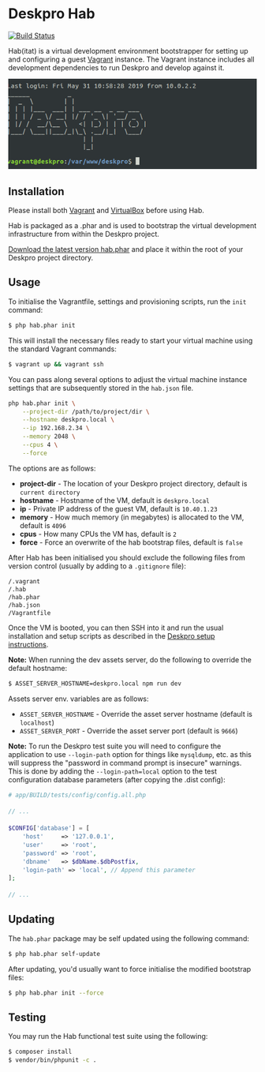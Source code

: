 Deskpro Hab
===========

[![Build Status](https://travis-ci.org/AshleyDawson/deskpro-hab.svg?branch=master)](https://travis-ci.org/AshleyDawson/deskpro-hab)

Hab(itat) is a virtual development environment bootstrapper for setting up and configuring a guest [Vagrant](https://www.vagrantup.com/) instance. The Vagrant instance includes all
development dependencies to run Deskpro and develop against it.

![Deskpro Hab VM SSH Screenshot](https://github.com/AshleyDawson/deskpro-hab/raw/master/src/Resources/img/deskpro-hab-vm-screenshot.png)

Installation
------------

Please install both [Vagrant](https://www.vagrantup.com/downloads.html) and [VirtualBox](https://www.virtualbox.org/wiki/Downloads) before using Hab.

Hab is packaged as a .phar and is used to bootstrap the virtual development infrastructure from within the Deskpro project.

[Download the latest version hab.phar](https://github.com/AshleyDawson/deskpro-hab/releases) and place it within the root of your Deskpro project directory.

Usage
-----

To initialise the Vagrantfile, settings and provisioning scripts, run the `init` command:

```bash
$ php hab.phar init
```

This will install the necessary files ready to start your virtual machine using the standard Vagrant commands:

```bash
$ vagrant up && vagrant ssh
```

You can pass along several options to adjust the virtual machine instance settings that are subsequently stored in the `hab.json` file.

```bash
php hab.phar init \
    --project-dir /path/to/project/dir \
    --hostname deskpro.local \
    --ip 192.168.2.34 \
    --memory 2048 \
    --cpus 4 \
    --force
```

The options are as follows:

* **project-dir** - The location of your Deskpro project directory, default is `current directory`
* **hostname** - Hostname of the VM, default is `deskpro.local`
* **ip** - Private IP address of the guest VM, default is `10.40.1.23`
* **memory** - How much memory (in megabytes) is allocated to the VM, default is `4096`
* **cpus** - How many CPUs the VM has, default is `2`
* **force** - Force an overwrite of the hab bootstrap files, default is `false`

After Hab has been initialised you should exclude the following files from version control (usually by adding to a `.gitignore` file):

```text
/.vagrant
/.hab
/hab.phar
/hab.json
/Vagrantfile
```

Once the VM is booted, you can then SSH into it and run the usual installation and setup scripts as described in the [Deskpro setup instructions](https://github.com/deskpro/deskpro/blob/develop/README.md).

**Note:** When running the dev assets server, do the following to override the default hostname:

```bash
$ ASSET_SERVER_HOSTNAME=deskpro.local npm run dev
```

Assets server env. variables are as follows:

* `ASSET_SERVER_HOSTNAME` - Override the asset server hostname (default is `localhost`)
* `ASSET_SERVER_PORT` - Override the asset server port (default is `9666`)

**Note:** To run the Deskpro test suite you will need to configure the application to use `--login-path` option for things like
`mysqldump`, etc. as this will suppress the "password in command prompt is insecure" warnings. This is done by adding the
`--login-path=local` option to the test configuration database parameters (after copying the .dist config):

```php
# app/BUILD/tests/config/config.all.php

// ...

$CONFIG['database'] = [
    'host'     => '127.0.0.1',
    'user'     => 'root',
    'password' => 'root',
    'dbname'   => $dbName.$dbPostfix,
    'login-path' => 'local', // Append this parameter
];

// ...
```

Updating
--------

The `hab.phar` package may be self updated using the following command:

```bash
$ php hab.phar self-update
```

After updating, you'd usually want to force initialise the modified bootstrap files:

```bash
$ php hab.phar init --force
```

Testing
-------

You may run the Hab functional test suite using the following:

```bash
$ composer install
$ vendor/bin/phpunit -c .
```

